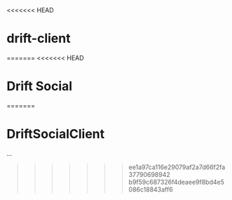<<<<<<< HEAD
# drift-client
=======
<<<<<<< HEAD
# Drift Social
=======
# DriftSocialClient
...
>>>>>>> ee1a97ca116e29079af2a7d66f2fa37790698942
>>>>>>> b9f59c687326f4deaee9f8bd4e5086c18843aff6
